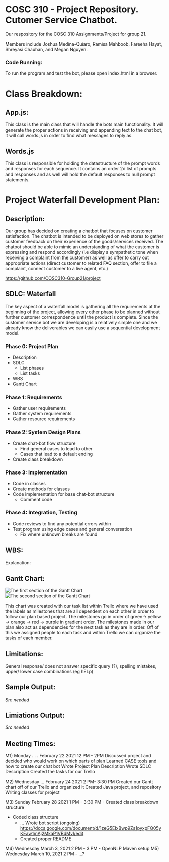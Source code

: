 # COSC 310 - Project Repository. Cutomer Service Chatbot.
Our respository for the COSC 310 Assignments/Project for group 21.

Members include Joshua Medina-Quiaro, Ramisa Mahboob, Fareeha Hayat, Shreyasi Chauhan, and Megan Nguyen.

### Code Running:

To run the program and test the bot, please open index.html in a browser.


# Class Breakdown:

## App.js: 
This class is the main class that will handle the bots main functionality. It will generate the proper actions in receiving and appending text to the chat bot, it will call words.js in order to find what messages to reply as.

## Words.js
This class is responsible for holding the datastructure of the prompt words and responses for each sequence. It contains an order 2d list of prompts and responses and as well will hold the default responses to null prompt statements.

# Project Waterfall Development Plan:

## Description:
Our group has decided on creating a chatbot that focuses on customer satisfaction. The chatbot is intended to be deployed on web stores to gather customer feedback on their experience of the goods/services received. The chatbot should be able to mimic an understanding of what the customer is expressing and respond accordingly (i.e display a sympathetic tone when receiving a complaint from the customer) as well as offer to carry out appropriate actions (direct customer to related FAQ section, offer to file a complaint, connect customer to a live agent, etc.)

https://github.com/COSC310-Group21/project

## SDLC: Waterfall
The key aspect of a waterfall model is gathering all the requirements at the beginning of the project, allowing every other phase to be planned without further customer correspondence until the product is complete. Since the customer service bot we are developing is a relatively simple one and we already know the deliverables we can easily use a sequential development model. 

### Phase 0: Project Plan
- Description
- SDLC
  - List phases
  - List tasks
- WBS
- Gantt Chart

### Phase 1: Requirements
- Gather user requirements
- Gather system requirements
- Gather resource requirements

### Phase 2: System Design Plans
- Create chat-bot flow structure
  - Find general cases to lead to other
  - Cases that lead to a default ending
- Create class breakdown

### Phase 3: Implementation 
- Code in classes 
- Create methods for classes
- Code implementation for base chat-bot structure
  - Comment code

### Phase 4: Integration, Testing
- Code reviews to find any potential errors within
- Test program using edge cases and general conversation
  - Fix where unknown breaks are found

## WBS:
Explanation:

## Gantt Chart:

![The first section of the Gantt Chart](https://user-images.githubusercontent.com/60419500/110990210-425d1f00-8330-11eb-8bc7-0c4b3b66f177.PNG)
![The second section of the Gantt Chart](https://user-images.githubusercontent.com/60419500/110990212-42f5b580-8330-11eb-901e-144f9686f90a.png)

This chart was created with our task list within Trello where we have used the labels as milestones that are all dependent on each other in order to follow our plan based project. The milestones go in order of green-> yellow -> orange  -> red -> purple in gradient order. The milestones made in our plan also act as dependencies for the next task as they are in order. Off of this we assigned people to each task and within Trello we can organize the tasks of each member.


## Limitations:
General response/ does not answer specific query (?), spelling mistakes, upper/ lower case combinations (eg hELp)

## Sample Output: 

*Src needed*

## Limiations Output:

*Src needed*

## Meeting Times:

M1) Monday . . . February 22 2021 12 PM - 2PM
Discussed project and decided who would work on which parts of plan
Learned CASE tools and how to create our chat bot
Wrote Project Plan Description
Wrote SDLC Description
Created the tasks for our Trello

M2) Wednesday … February 24 2021 2 PM- 3:30 PM
Created our Gantt chart off of our Trello and organized it
Created Java project, and repository
Writing classes for project

M3) Sunday February 28 2021 1 PM - 3:30 PM
	- Created class breakdown structure
- Coded class structure
	- … Wrote bot script (ongoing) https://docs.google.com/document/d/1zeG5EIxBwp9Zs1pyxpFQ05yKEaw1mAj2MkaP1VBdMvI/edit
	- Created proper README

M4) Wednesday March 3, 2021 2 PM - 3 PM
	- OpenNLP Maven setup
M5) Wednesday March 10, 2021 2 PM - …?
